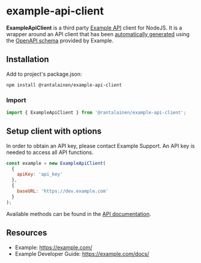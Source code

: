 # example-api-client

**ExampleApiClient** is a third party [Example API](https://example.com/docs/) client for NodeJS. It is a wrapper around an API client that has been [automatically generated](https://www.npmjs.com/package/swagger-typescript-api) using the [OpenAPI schema](https://example.com/openapi.json) provided by Example.

## Installation

Add to project's package.json:

```
npm install @rantalainen/example-api-client
```

### Import

```javascript
import { ExampleApiClient } from '@rantalainen/example-api-client';
```

## Setup client with options

In order to obtain an API key, please contact Example Support. An API key is needed to access all API functions.

```javascript
const example = new ExampleApiClient(
  {
    apiKey: 'api_key'
  },
  {
    baseURL: 'https://dev.example.com'
  }
);
```

Available methods can be found in the [API documentation](https://example.com/docs/).

## Resources

- Example: https://example.com/
- Example Developer Guide: https://example.com/docs/
